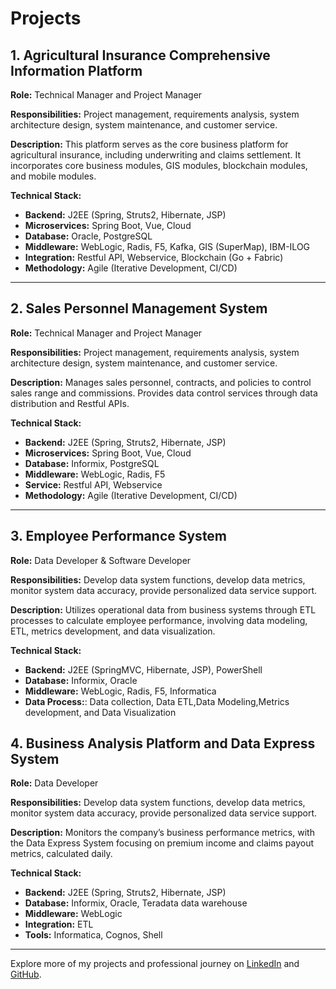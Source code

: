 # Projects

## 1. Agricultural Insurance Comprehensive Information Platform

**Role:** Technical Manager and Project Manager

**Responsibilities:** Project management, requirements analysis, system architecture design, system maintenance, and customer service.

**Description:** This platform serves as the core business platform for agricultural insurance, including underwriting and claims settlement. It incorporates core business modules, GIS modules, blockchain modules, and mobile modules.

**Technical Stack:**

  - **Backend:** J2EE (Spring, Struts2, Hibernate, JSP)
  - **Microservices:** Spring Boot, Vue, Cloud
  - **Database:** Oracle, PostgreSQL
  - **Middleware:** WebLogic, Radis, F5, Kafka, GIS (SuperMap), IBM-ILOG
  - **Integration:** Restful API, Webservice, Blockchain (Go + Fabric)
  - **Methodology:** Agile (Iterative Development, CI/CD)

---

## 2. Sales Personnel Management System

**Role:** Technical Manager and Project Manager

**Responsibilities:** Project management, requirements analysis, system architecture design, system maintenance, and customer service.

**Description:** Manages sales personnel, contracts, and policies to control sales range and commissions. Provides data control services through data distribution and Restful APIs.

**Technical Stack:**

  - **Backend:** J2EE (Spring, Struts2, Hibernate, JSP)
  - **Microservices:** Spring Boot, Vue, Cloud
  - **Database:** Informix, PostgreSQL
  - **Middleware:** WebLogic, Radis, F5
  - **Service:** Restful API, Webservice
  - **Methodology:** Agile (Iterative Development, CI/CD)

---

## 3. Employee Performance System

**Role:** Data Developer & Software Developer

**Responsibilities:** Develop data system functions, develop data metrics, monitor system data accuracy, provide personalized data service support.

**Description:** Utilizes operational data from business systems through ETL processes to calculate employee performance, involving data modeling, ETL, metrics development, and data visualization.

**Technical Stack:**

  - **Backend:** J2EE (SpringMVC, Hibernate, JSP), PowerShell
  - **Database:** Informix, Oracle
  - **Middleware:** WebLogic, Radis, F5, Informatica
  - **Data Process:**: Data collection, Data ETL,Data Modeling,Metrics development, and Data Visualization


## 4. Business Analysis Platform and Data Express System

**Role:** Data Developer

**Responsibilities:** Develop data system functions, develop data metrics, monitor system data accuracy, provide personalized data service support.

**Description:** Monitors the company’s business performance metrics, with the Data Express System focusing on premium income and claims payout metrics, calculated daily.



**Technical Stack:**

  - **Backend:** J2EE (Spring, Struts2, Hibernate, JSP)
  - **Database:** Informix, Oracle, Teradata data warehouse
  - **Middleware:** WebLogic
  - **Integration:** ETL
  - **Tools:** Informatica, Cognos, Shell


---

Explore more of my projects and professional journey on [LinkedIn](https://www.linkedin.com/in/xihai-ren/) and [GitHub](https://github.com/RyanRen2023).
